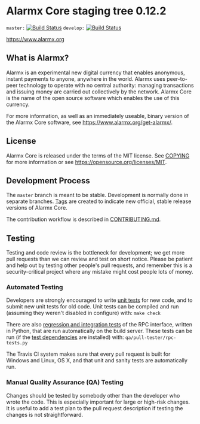 Alarmx Core staging tree 0.12.2
===============================

`master:` [![Build Status](https://travis-ci.org/alarmxcore/alarmx.svg?branch=master)](https://travis-ci.org/alarmxcore/alarmx) `develop:` [![Build Status](https://travis-ci.org/alarmxcore/alarmx.svg?branch=develop)](https://travis-ci.org/alarmxcore/alarmx/branches)

https://www.alarmx.org


What is Alarmx?
----------------

Alarmx is an experimental new digital currency that enables anonymous, instant
payments to anyone, anywhere in the world. Alarmx uses peer-to-peer technology
to operate with no central authority: managing transactions and issuing money
are carried out collectively by the network. Alarmx Core is the name of the open
source software which enables the use of this currency.

For more information, as well as an immediately useable, binary version of
the Alarmx Core software, see https://www.alarmx.org/get-alarmx/.


License
-------

Alarmx Core is released under the terms of the MIT license. See [COPYING](COPYING) for more
information or see https://opensource.org/licenses/MIT.

Development Process
-------------------

The `master` branch is meant to be stable. Development is normally done in separate branches.
[Tags](https://github.com/alarmxcore/alarmx/tags) are created to indicate new official,
stable release versions of Alarmx Core.

The contribution workflow is described in [CONTRIBUTING.md](CONTRIBUTING.md).

Testing
-------

Testing and code review is the bottleneck for development; we get more pull
requests than we can review and test on short notice. Please be patient and help out by testing
other people's pull requests, and remember this is a security-critical project where any mistake might cost people
lots of money.

### Automated Testing

Developers are strongly encouraged to write [unit tests](/doc/unit-tests.md) for new code, and to
submit new unit tests for old code. Unit tests can be compiled and run
(assuming they weren't disabled in configure) with: `make check`

There are also [regression and integration tests](/qa) of the RPC interface, written
in Python, that are run automatically on the build server.
These tests can be run (if the [test dependencies](/qa) are installed) with: `qa/pull-tester/rpc-tests.py`

The Travis CI system makes sure that every pull request is built for Windows
and Linux, OS X, and that unit and sanity tests are automatically run.

### Manual Quality Assurance (QA) Testing

Changes should be tested by somebody other than the developer who wrote the
code. This is especially important for large or high-risk changes. It is useful
to add a test plan to the pull request description if testing the changes is
not straightforward.
